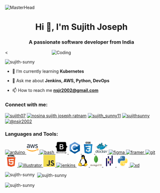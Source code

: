<!--### Hi there 👋-->

<!--
**Sujith-sunny/Sujith-sunny** is a ✨ _special_ ✨ repository because its `README.md` (this file) appears on your GitHub profile.

Here are some ideas to get you started:

- 🔭 I’m currently working on ...
- 🌱 I’m currently learning ...
- 👯 I’m looking to collaborate on ...
- 🤔 I’m looking for help with ...
- 💬 Ask me about ...
- 📫 How to reach me: ...
- 😄 Pronouns: ...
- ⚡ Fun fact: ...
-->
<!--![MasterHead](https://1.bp.blogspot.com/-7A4WynwLsMw/XbBpCXG8fHI/AAAAAAAAMt4/uOa1bpLskYgrwGbllhSu2SDj_Mig8SXJQCLcBGAsYHQ/s1600/2000_600px.gif)-->
![MasterHead](https://raw.githubusercontent.com/sagar-viradiya/sagar-viradiya/master/resources/banner.png)
<h1 align="center">Hi 👋, I'm Sujith Joseph</h1>
<h3 align="center">A passionate software developer from India</h3>
<<img align="right" alt="Coding" width="350" src="https://cdn.dribbble.com/users/1059583/screenshots/4171367/coding-freak.gif">
<!--<img align="right" alt="Coding" width="300" src="https://media3.giphy.com/media/KAq5w47R9rmTuvWOWa/giphy.gif?cid=ecf05e47xwnchfqm5i5yvbe1egro91adie5eas1onq7ewkc1&ep=v1_gifs_search&rid=giphy.gif&ct=g">-->
<p align="left"> 
  <img src="https://komarev.com/ghpvc/?username=sujith-sunny&label=Profile%20views&color=0e75b6&style=flat" alt="sujith-sunny" /> 
</p>

- 🌱 I’m currently learning **Kubernetes**

- 💬 Ask me about **Jenkins, AWS, Python, DevOps**

- 📫 How to reach me **nsjr2002@gmail.com**

<h3 align="left">Connect with me:</h3>
<p align="left">
<a href="https://codepen.io/sujith07" target="blank"><img align="center" src="https://raw.githubusercontent.com/rahuldkjain/github-profile-readme-generator/master/src/images/icons/Social/codepen.svg" alt="sujith07" height="30" width="40" /></a>
<a href="https://linkedin.com/in/nosina sujith joseph ratnam" target="blank"><img align="center" src="https://raw.githubusercontent.com/rahuldkjain/github-profile-readme-generator/master/src/images/icons/Social/linked-in-alt.svg" alt="nosina sujith joseph ratnam" height="30" width="40" /></a>
<a href="https://instagram.com/sujith_sunny11" target="blank"><img align="center" src="https://raw.githubusercontent.com/rahuldkjain/github-profile-readme-generator/master/src/images/icons/Social/instagram.svg" alt="sujith_sunny11" height="30" width="40" /></a>
<a href="https://dribbble.com/sujithsunny" target="blank"><img align="center" src="https://raw.githubusercontent.com/rahuldkjain/github-profile-readme-generator/master/src/images/icons/Social/dribbble.svg" alt="sujithsunny" height="30" width="40" /></a>
<a href="https://medium.com/@nsjr2002" target="blank"><img align="center" src="https://raw.githubusercontent.com/rahuldkjain/github-profile-readme-generator/master/src/images/icons/Social/medium.svg" alt="@nsjr2002" height="30" width="40" /></a>
</p>

<!--<h3 align="left">Connect with me:</h3>
<p align="left">
<a href="https://codepen.io/sujith07" target="blank"><img align="center" src="https://cdnjs.cloudflare.com/ajax/libs/simple-icons/3.0.1/codepen.svg" alt="sujith07" height="30" width="40" /></a>
<a href="https://linkedin.com/in/nosina sujith joseph ratnam" target="blank"><img align="center" src="https://cdnjs.cloudflare.com/ajax/libs/simple-icons/3.0.1/linkedin.svg" alt="nosina sujith joseph ratnam" height="30" width="40" /></a>
<a href="https://instagram.com/sujith_sunny11" target="blank"><img align="center" src="https://cdnjs.cloudflare.com/ajax/libs/simple-icons/3.0.1/instagram.svg" alt="sujith_sunny11" height="30" width="40" /></a>
<a href="https://dribbble.com/sujithsunny" target="blank"><img align="center" src="https://cdnjs.cloudflare.com/ajax/libs/simple-icons/3.0.1/dribbble.svg" alt="sujithsunny" height="30" width="40" /></a>
<a href="https://medium.com/@nsjr2002" target="blank"><img align="center" src="https://cdnjs.cloudflare.com/ajax/libs/simple-icons/3.0.1/medium.svg" alt="@nsjr2002" height="30" width="40" /></a>
</p>-->

<h3 align="left">Languages and Tools:</h3>
<p align="left"> 
  <a href="https://www.arduino.cc/" target="_blank" rel="noreferrer"> <img src="https://cdn.worldvectorlogo.com/logos/arduino-1.svg" alt="arduino" width="40" height="40"/> </a> 
  <a href="https://aws.amazon.com" target="_blank" rel="noreferrer"> <img src="https://raw.githubusercontent.com/devicons/devicon/master/icons/amazonwebservices/amazonwebservices-original-wordmark.svg" alt="aws" width="40" height="40"/> </a> 
  <a href="https://www.gnu.org/software/bash/" target="_blank" rel="noreferrer"> <img src="https://www.vectorlogo.zone/logos/gnu_bash/gnu_bash-icon.svg" alt="bash" width="40" height="40"/> </a> <a href="https://getbootstrap.com" target="_blank" rel="noreferrer"> <img src="https://raw.githubusercontent.com/devicons/devicon/master/icons/bootstrap/bootstrap-plain-wordmark.svg" alt="bootstrap" width="40" height="40"/> </a> 
  <a href="https://www.cprogramming.com/" target="_blank" rel="noreferrer"> <img src="https://raw.githubusercontent.com/devicons/devicon/master/icons/c/c-original.svg" alt="c" width="40" height="40"/> </a> 
  <a href="https://www.w3schools.com/css/" target="_blank" rel="noreferrer"> <img src="https://raw.githubusercontent.com/devicons/devicon/master/icons/css3/css3-original-wordmark.svg" alt="css3" width="40" height="40"/> </a> 
  <a href="https://www.docker.com/" target="_blank" rel="noreferrer"> <img src="https://raw.githubusercontent.com/devicons/devicon/master/icons/docker/docker-original-wordmark.svg" alt="docker" width="40" height="40"/> </a> 
  <a href="https://www.figma.com/" target="_blank" rel="noreferrer"> <img src="https://www.vectorlogo.zone/logos/figma/figma-icon.svg" alt="figma" width="40" height="40"/> </a> 
  <a href="https://www.framer.com/" target="_blank" rel="noreferrer"> <img src="https://www.vectorlogo.zone/logos/framer/framer-icon.svg" alt="framer" width="40" height="40"/> </a> 
  <a href="https://git-scm.com/" target="_blank" rel="noreferrer"> <img src="https://www.vectorlogo.zone/logos/git-scm/git-scm-icon.svg" alt="git" width="40" height="40"/> </a> 
  <a href="https://www.w3.org/html/" target="_blank" rel="noreferrer"> <img src="https://raw.githubusercontent.com/devicons/devicon/master/icons/html5/html5-original-wordmark.svg" alt="html5" width="40" height="40"/> </a> 
  <a href="https://www.adobe.com/in/products/illustrator.html" target="_blank" rel="noreferrer"> <img src="https://www.vectorlogo.zone/logos/adobe_illustrator/adobe_illustrator-icon.svg" alt="illustrator" width="40" height="40"/> </a> 
  <a href="https://developer.mozilla.org/en-US/docs/Web/JavaScript" target="_blank" rel="noreferrer"> <img src="https://raw.githubusercontent.com/devicons/devicon/master/icons/javascript/javascript-original.svg" alt="javascript" width="40" height="40"/> </a> 
  <a href="https://www.jenkins.io" target="_blank" rel="noreferrer"> <img src="https://www.vectorlogo.zone/logos/jenkins/jenkins-icon.svg" alt="jenkins" width="40" height="40"/> </a> 
  <a href="https://www.linux.org/" target="_blank" rel="noreferrer"> <img src="https://raw.githubusercontent.com/devicons/devicon/master/icons/linux/linux-original.svg" alt="linux" width="40" height="40"/> </a> 
  <a href="https://www.mongodb.com/" target="_blank" rel="noreferrer"> <img src="https://raw.githubusercontent.com/devicons/devicon/master/icons/mongodb/mongodb-original-wordmark.svg" alt="mongodb" width="40" height="40"/> </a> 
  <a href="https://pandas.pydata.org/" target="_blank" rel="noreferrer"> <img src="https://raw.githubusercontent.com/devicons/devicon/2ae2a900d2f041da66e950e4d48052658d850630/icons/pandas/pandas-original.svg" alt="pandas" width="40" height="40"/> </a> 
  <a href="https://www.python.org" target="_blank" rel="noreferrer"> <img src="https://raw.githubusercontent.com/devicons/devicon/master/icons/python/python-original.svg" alt="python" width="40" height="40"/> </a> 
  <a href="https://www.adobe.com/products/xd.html" target="_blank" rel="noreferrer"> <img src="https://cdn.worldvectorlogo.com/logos/adobe-xd.svg" alt="xd" width="40" height="40"/> </a> 
</p>

<p>
  <img align="left" src="https://github-readme-stats.vercel.app/api/top-langs?username=sujith-sunny&show_icons=true&locale=en&layout=compact" alt="sujith-sunny" />
</p>

<p>&nbsp;
  <img align="center" src="https://github-readme-stats.vercel.app/api?username=sujith-sunny&show_icons=true&locale=en" alt="sujith-sunny" />
</p>

<p>
  <img align="center" src="https://github-readme-streak-stats.herokuapp.com/?user=sujith-sunny" alt="sujith-sunny" />
</p>


<!--<p align="left">
  <a href="https://github.com/ryo-ma/github-profile-trophy"><img src="https://github-profile-trophy.vercel.app/?username=sujith-sunny" alt="sujith-sunny" /></a>
</p> -->

<!--This is the code for the most visited github repos-->
<!--<p>
  <a href="https://github.com/anuraghazra/github-readme-stats">
    <img align="center" src="https://github-readme-stats.vercel.app/api/pin/?username=anuraghazra&repo=github-readme-stats&theme=buefy" />
  </a>
  <a href="https://github.com/anuraghazra/anuraghazra.github.io">
    <img align="center" src="https://github-readme-stats.vercel.app/api/pin/?username=anuraghazra&repo=anuraghazra.github.io&theme=buefy" />
  </a>
</p>-->
